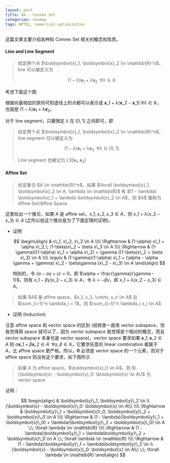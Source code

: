 ```yaml
---
layout: post
title: 04 - Convex Set
categories: nnumop
tags: NPTEL, numerical optimization
---
```


这篇文章主要介绍各种和 Convex Set 相关的概念和性质。

#### Line and Line Segment

<blockquote>
给定两个点 $\boldsymbol{x}_1, \boldsymbol{x}_2 \in \mathbb{R}^n$，line 可以被定义为

$$(1 - \lambda) \boldsymbol{x}_1 + \lambda \boldsymbol{x}_2 \;\; \forall \lambda \in \mathbb{R} $$
</blockquote>

考虑下面这个图

<object data="/resource/NNP/04-convex/line.svg" type="image/svg+xml" class="blkcenter"></object>

根据向量相加的原则可知虚线上的点都可以表示成 $\boldsymbol{x}\_1 + \lambda (\boldsymbol{x}\_2 - \boldsymbol{x}\_1) \; \forall \lambda \in \mathbb{R}$，也就是 $(1 - \lambda) \boldsymbol{x}_1 + \lambda \boldsymbol{x}_2$。

对于 line segment，只要限定 $\lambda$ 在 $[0, 1]$ 之间即可，即

<blockquote>
给定两个点 $\boldsymbol{x}_1, \boldsymbol{x}_2 \in \mathbb{R}^n$，line segment 可以被定义为

$$(1 - \lambda) \boldsymbol{x}_1 + \lambda \boldsymbol{x}_2 \;\; \forall \lambda \in [0, 1] $$

Line segment 也被记为 $LS[\boldsymbol{x}_1, \boldsymbol{x}_2]$
</blockquote>

#### Affine Set

<blockquote>
给定集合 $A \in \mathbb{R}^n$，如果 $\forall \boldsymbol{x}_1, \boldsymbol{x}_2 \in A, \lambda \in \mathbb{R}$ 有 $(1 - \lambda) \boldsymbol{x}_1 + \lambda \boldsymbol{x}_2 \in A$，则 $A$ 被称为 Affine Set/Affine Space.
</blockquote>

这里给出一个推论，如果 $A$ 是 affine set，$x\_1, x\_2, x\_3 \in A$，则 $x\_1 + \lambda(x\_2 - x\_3) \in A$ (之所以给这个推论是为了下面定理的证明)。

* 证明

  $$
  \begin{align}
  & x\_1, x\_2, x\_3 \in A \\\\
  \Rightarrow & (1-\alpha) x\_1 + \alpha x\_2,\; (1-\beta)x\_2 + \beta x\_3 \in A \\\\
  \Rightarrow & (1-\gamma)((1-\alpha) x\_1 + \alpha x\_2) + \gamma ((1-\beta)x\_2 + \beta x\_3) \in A \\\\
  \equiv & (1-\gamma)(1-\alpha) x\_1 + (\alpha - \alpha \gamma + \gamma) x\_2 - \beta\gamma (x\_2 - x\_3) \in A
  \end{align}
  $$

  特别的，令 $(\alpha - \alpha \gamma + \gamma) = 0$，即 $\alpha = \frac{\gamma}{\gamma - 1}$，则有 $x\_1 - \beta\gamma (x\_2 - x\_3) \in A$，令 $\lambda = -\beta\gamma$，即 $x\_1 + \lambda(x\_2 - x\_3) \in A$。

<blockquote>
如果 $A$ 是 affine space，$x_1, x_2, \cdots, x_n \in A$ 且 $\sum_{i=1}^n \lambda_i = 1$，则 $\sum_{i=1}^n \lambda_i x_i \in A$
</blockquote>

* 证明 (Induction)



注意 affine space 和 vector space 的区别 (视频里一直用 vector subspace，但我觉得用 space 就可以了，因为 vector subspace 我觉得是个相对的概念，而且 vector subspace 本身也是 vector space)，vector space 要求如果 $\boldsymbol{x}\_1, \boldsymbol{x}\_2 \in A$ 则 $\alpha \boldsymbol{x}\_1 + \beta \boldsymbol{x}\_2 \in A \;\; \forall \alpha, \beta \in \mathbb{R}$，它要求任意的 linear combination 都属于 $A$，比 affine space 更严格。所以，$\boldsymbol{0}$ 必须是 vector space 的一个元素，而对于 affine space 则没有这个要求，如下图所示

<object data="/resource/NNP/04-convex/affine_vector.svg" type="image/svg+xml" class="blkcenter"></object>

<blockquote>
如果 A 为 affine space，$\boldsymbol{x}_0 \in A$，则 $\{\boldsymbol{x} - \boldsymbol{x}_0: \boldsymbol{x} \in A\}$ 为 vector space
</blockquote>

证明：

$$
\begin{align}
& \boldsymbol{y}\_1, \boldsymbol{y}\_2 \in \\{\boldsymbol{x} - \boldsymbol{x}\_0: \boldsymbol{x} \in A\\} \\\\
\Rightarrow & \boldsymbol{y}\_1 + \boldsymbol{x}\_0, \boldsymbol{y}\_2 + \boldsymbol{x}\_0 \in A \\\\
\Rightarrow & (1 - \lambda)(\boldsymbol{y}\_1 + \boldsymbol{x}\_0) + \lambda(\boldsymbol{y}\_2 + \boldsymbol{x}\_0) \in A \;\; \forall \lambda \in \mathbb{R} \\\\
\Rightarrow & (1 - \lambda)\boldsymbol{y}\_1 + \lambda\boldsymbol{y}\_2 + \boldsymbol{x}\_0 \in A \;\; \forall \lambda \in \mathbb{R} \\\\
\Rightarrow & (1 - \lambda)\boldsymbol{y}\_1 + \lambda\boldsymbol{y}\_2 \in \\{\boldsymbol{x} - \boldsymbol{x}\_0: \boldsymbol{x} \in A\\} \;\; \forall \lambda \in \mathbb{R}
\end{align}
$$



